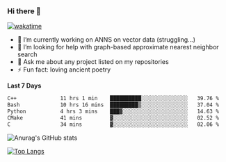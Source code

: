 ### Hi there 👋

[![wakatime](https://wakatime.com/badge/user/8906da98-c623-4aff-ac00-99cb42e09b38.svg)](https://wakatime.com/@8906da98-c623-4aff-ac00-99cb42e09b38)

- 🔭 I’m currently working on ANNS on vector data (struggling...)
- 🤔 I’m looking for help with graph-based approximate nearest neighbor search
- 💬 Ask me about any project listed on my repositories
- ⚡ Fun fact: loving ancient poetry


**Last 7 Days**
<!--START_SECTION:waka-->

```txt
C++              11 hrs 1 min    ██████████░░░░░░░░░░░░░░░   39.76 %
Bash             10 hrs 16 mins  █████████▒░░░░░░░░░░░░░░░   37.04 %
Python           4 hrs 3 mins    ███▓░░░░░░░░░░░░░░░░░░░░░   14.63 %
CMake            41 mins         ▓░░░░░░░░░░░░░░░░░░░░░░░░   02.52 %
C                34 mins         ▓░░░░░░░░░░░░░░░░░░░░░░░░   02.06 %
```

<!--END_SECTION:waka-->

![Anurag's GitHub stats](https://github-readme-stats.vercel.app/api?username=matchyc&count_private=true&show_icons=true&theme=vue)

[![Top Langs](https://github-readme-stats.vercel.app/api/top-langs/?username=matchyc&langs_count=4&&hide=perl,raku,html,javascript,shell,roff,prolog)](https://github.com/anuraghazra/github-readme-stats)
